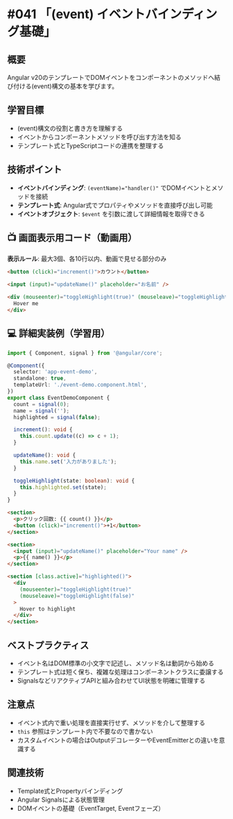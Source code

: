 # #041 「(event) イベントバインディング基礎」

## 概要
Angular v20のテンプレートでDOMイベントをコンポーネントのメソッドへ結び付ける(event)構文の基本を学びます。

## 学習目標
- (event)構文の役割と書き方を理解する
- イベントからコンポーネントメソッドを呼び出す方法を知る
- テンプレート式とTypeScriptコードの連携を整理する

## 技術ポイント
- **イベントバインディング**: `(eventName)="handler()"` でDOMイベントとメソッドを接続
- **テンプレート式**: Angular式でプロパティやメソッドを直接呼び出し可能
- **イベントオブジェクト**: `$event` を引数に渡して詳細情報を取得できる

## 📺 画面表示用コード（動画用）
**表示ルール**: 最大3個、各10行以内、動画で見せる部分のみ

```html
<button (click)="increment()">カウント</button>
```

```html
<input (input)="updateName()" placeholder="お名前" />
```

```html
<div (mouseenter)="toggleHighlight(true)" (mouseleave)="toggleHighlight(false)">
  Hover me
</div>
```

## 💻 詳細実装例（学習用）
```typescript
import { Component, signal } from '@angular/core';

@Component({
  selector: 'app-event-demo',
  standalone: true,
  templateUrl: './event-demo.component.html',
})
export class EventDemoComponent {
  count = signal(0);
  name = signal('');
  highlighted = signal(false);

  increment(): void {
    this.count.update((c) => c + 1);
  }

  updateName(): void {
    this.name.set('入力がありました');
  }

  toggleHighlight(state: boolean): void {
    this.highlighted.set(state);
  }
}
```

```html
<section>
  <p>クリック回数: {{ count() }}</p>
  <button (click)="increment()">+1</button>
</section>

<section>
  <input (input)="updateName()" placeholder="Your name" />
  <p>{{ name() }}</p>
</section>

<section [class.active]="highlighted()">
  <div
    (mouseenter)="toggleHighlight(true)"
    (mouseleave)="toggleHighlight(false)"
  >
    Hover to highlight
  </div>
</section>
```

## ベストプラクティス
- イベント名はDOM標準の小文字で記述し、メソッド名は動詞から始める
- テンプレート式は短く保ち、複雑な処理はコンポーネントクラスに委譲する
- SignalsなどリアクティブAPIと組み合わせてUI状態を明確に管理する

## 注意点
- イベント式内で重い処理を直接実行せず、メソッドを介して整理する
- `this` 参照はテンプレート内で不要なので書かない
- カスタムイベントの場合はOutputデコレーターやEventEmitterとの違いを意識する

## 関連技術
- Template式とPropertyバインディング
- Angular Signalsによる状態管理
- DOMイベントの基礎（EventTarget, Eventフェーズ）
